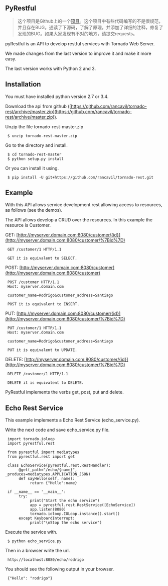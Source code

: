 ## PyRestful

>这个项目是Github上的一个[项目](https://github.com/rancavil/tornado-rest)。这个项目中有些代码编写的不是很规范，并且存在BUG。通读了下源码，了解了原理，并添加了详细的注释，修复了发现的BUG。如果大家发现有不对的地方，请提交requests。

pyRestful is an API to develop restful services with Tornado Web Server.

We made changes from the last version to improve it and make it more easy.

The last version works with Python 2 and 3.

## Installation

You must have installed python version 2.7 or 3.4.

Download the api from github ([https://github.com/rancavil/tornado-rest/archive/master.zip](https://github.com/rancavil/tornado-rest/archive/master.zip)).

Unzip the file tornado-rest-master.zip

```
 $ unzip tornado-rest-master.zip

```

Go to the directory and install.

```
 $ cd tornado-rest-master
 $ python setup.py install

```

Or you can install it using.

```
 $ pip install -U git+https://github.com/rancavil/tornado-rest.git

```

## Example

With this API allows service development rest allowing access to resources, as follows (see the demos).

The API allows develop a CRUD over the resources. In this example the resource is Customer.

GET: [http://myserver.domain.com:8080/customer/{id}](http://myserver.domain.com:8080/customer/%7Bid%7D)

```
 GET /customer/1 HTTP/1.1

 GET it is equivalent to SELECT.

```

POST: [http://myserver.domain.com:8080/customer](http://myserver.domain.com:8080/customer)

```
 POST /customer HTTP/1.1
 Host: myserver.domain.com
 
 customer_name=Rodrigo&customer_address=Santiago

 POST it is equivalent to INSERT.

```

PUT: [http://myserver.domain.com:8080/customer/{id}](http://myserver.domain.com:8080/customer/%7Bid%7D)

```
 PUT /customer/1 HTTP/1.1
 Host: myserver.domain.com
 
 customer_name=Rodrigo&customer_address=Santiago
 
 PUT it is equivalent to UPDATE.

```

DELETE: [http://myserver.domain.com:8080/customer/{id}](http://myserver.domain.com:8080/customer/%7Bid%7D)

```
 DELETE /customer/1 HTTP/1.1

 DELETE it is equivalent to DELETE.

```

PyRestful implements the verbs get, post, put and delete.

## Echo Rest Service

This example implements a Echo Rest Service (echo_service.py).

Write the next code and save echo_service.py file.

```
 import tornado.ioloop
 import pyrestful.rest

 from pyrestful import mediatypes
 from pyrestful.rest import get

 class EchoService(pyrestful.rest.RestHandler):
      @get(_path="/echo/{name}", _produces=mediatypes.APPLICATION_JSON)
      def sayHello(self, name):
           return {"Hello":name}

 if __name__ == '__main__':
      try:
           print("Start the echo service")
           app = pyrestful.rest.RestService([EchoService])
           app.listen(8080)
           tornado.ioloop.IOLoop.instance().start()
      except KeyboardInterrupt:
           print("\nStop the echo service")

```

Execute the service with.

```
 $ python echo_service.py

```

Then in a browser write the url.

```
 http://localhost:8080/echo/rodrigo

```

You should see the following output in your browser.

```
 {"Hello": "rodrigo"}
```

